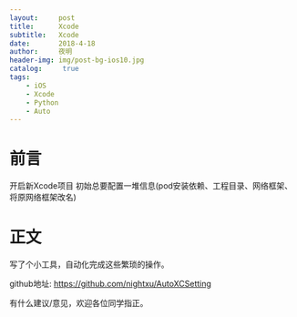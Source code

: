 ```yaml
---
layout:     post
title:      Xcode
subtitle:   Xcode
date:       2018-4-18
author:     夜明
header-img: img/post-bg-ios10.jpg
catalog: 	 true
tags:
    - iOS
    - Xcode
    - Python
    - Auto
---
```



# 前言

开启新Xcode项目 初始总要配置一堆信息(pod安装依赖、工程目录、网络框架、将原网络框架改名)

# 正文

写了个小工具，自动化完成这些繁琐的操作。

github地址: https://github.com/nightxu/AutoXCSetting

有什么建议/意见，欢迎各位同学指正。

